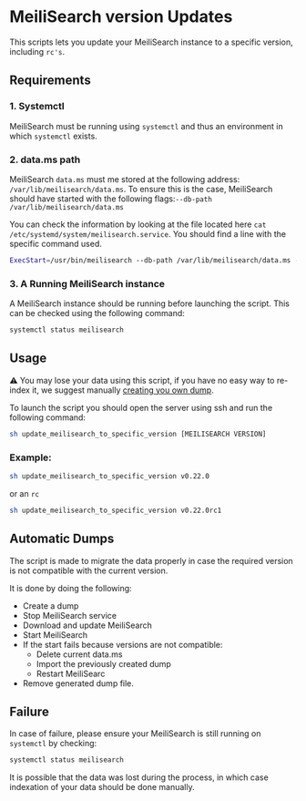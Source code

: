 # MeiliSearch version Updates

This scripts lets you update your MeiliSearch instance to a specific version, including `rc's`.

## Requirements

### 1. Systemctl 
MeiliSearch must be running using `systemctl` and thus an environment in which `systemctl` exists.

### 2. data.ms path

MeiliSearch `data.ms` must me stored at the following address: `/var/lib/meilisearch/data.ms`.
  To ensure this is the case, MeiliSearch should have started with the following flags:`--db-path /var/lib/meilisearch/data.ms`

You can check the information by looking at the file located here `cat /etc/systemd/system/meilisearch.service`.
You should find a line with the specific command used.

```bash
ExecStart=/usr/bin/meilisearch --db-path /var/lib/meilisearch/data.ms --env production
```

### 3. A Running MeiliSearch instance

A MeiliSearch instance should be running before launching the script. This can be checked using the following command: 

```bash
systemctl status meilisearch
```

## Usage

⚠️ You may lose your data using this script, if you have no easy way to re-index it, we suggest manually [creating you own dump](https://docs.meilisearch.com/reference/features/dumps.html#creating-a-dump). 

To launch the script you should open the server using ssh and run the following command: 

```bash
sh update_meilisearch_to_specific_version [MEILISEARCH VERSION]
```

### Example: 

```bash
sh update_meilisearch_to_specific_version v0.22.0
```

or an `rc`

```bash
sh update_meilisearch_to_specific_version v0.22.0rc1
```

## Automatic Dumps

The script is made to migrate the data properly in case the required version is not compatible with the current version.

It is done by doing the following: 
- Create a dump
- Stop MeiliSearch service
- Download and update MeiliSearch
- Start MeiliSearch
- If the start fails because versions are not compatible: 
  - Delete current data.ms
  - Import the previously created dump
  - Restart MeiliSearc
- Remove generated dump file.

## Failure

In case of failure, please ensure your MeiliSearch is still running on `systemctl` by checking: 

```bash
systemctl status meilisearch
```

It is possible that the data was lost during the process, in which case indexation of your data should be done manually.

